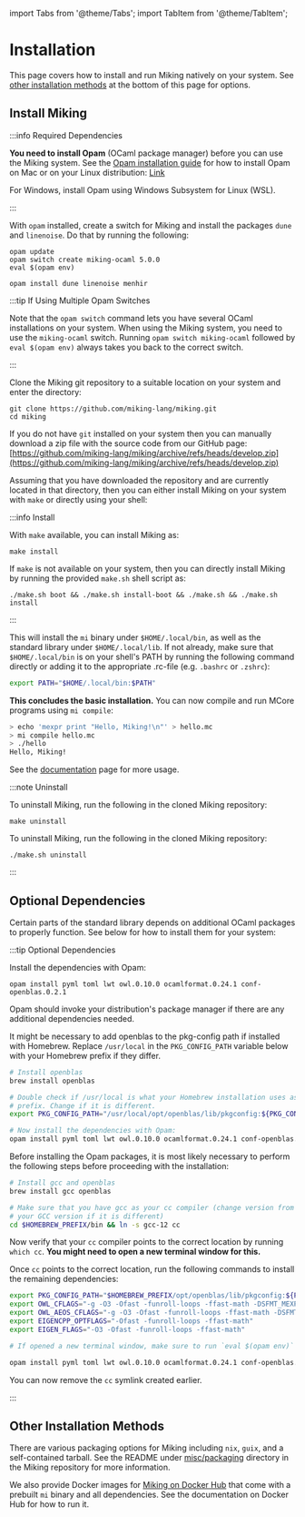 import Tabs from '@theme/Tabs';
import TabItem from '@theme/TabItem';

# Installation
This page covers how to install and run Miking natively on your system. See
[other installation methods](#other-installation-methods) at the bottom of this page for options.

## Install Miking
:::info Required Dependencies

**You need to install Opam** (OCaml package manager)
before you can use the Miking system. See the
[Opam installation guide](https://opam.ocaml.org/doc/Install.html) for
how to install Opam on Mac or on your Linux distribution:
[Link](https://opam.ocaml.org/doc/Install.html)

For Windows, install Opam using Windows Subsystem for Linux (WSL).

:::

With `opam` installed, create a switch for Miking and install the packages
`dune` and `linenoise`. Do that by running the following:

```
opam update
opam switch create miking-ocaml 5.0.0
eval $(opam env)

opam install dune linenoise menhir
```

:::tip If Using Multiple Opam Switches

Note that the `opam switch` command lets you have several OCaml installations on
your system. When using the Miking system, you need to use the `miking-ocaml`
switch. Running `opam switch miking-ocaml` followed by `eval $(opam env)`
always takes you back to the correct switch.

:::

Clone the Miking git repository to a suitable location on your system and enter
the directory:

```
git clone https://github.com/miking-lang/miking.git
cd miking
```

If you do not have `git` installed on your system then you can manually
download a zip file with the source code from our GitHub page:
[https://github.com/miking-lang/miking/archive/refs/heads/develop.zip](https://github.com/miking-lang/miking/archive/refs/heads/develop.zip)

Assuming that you have downloaded the repository and are currently located in
that directory, then you can either install Miking on your system with `make`
or directly using your shell:

:::info Install

<Tabs>
<TabItem value="mi-install-makefile" label="Makefile" default>

With `make` available, you can install Miking as:

```
make install
```
</TabItem>

<TabItem value="mi-install-shell" label="Shell">

If `make` is not available on your system, then you can directly install Miking
by running the provided `make.sh` shell script as:

```
./make.sh boot && ./make.sh install-boot && ./make.sh && ./make.sh install
```
</TabItem>
</Tabs>

:::

This will install the `mi` binary under `$HOME/.local/bin`, as well as the
standard library under `$HOME/.local/lib`. If not already, make sure that
`$HOME/.local/bin` is on your shell's PATH by running the following command
directly or adding it to the appropriate .rc-file (e.g. `.bashrc` or `.zshrc`):

```bash
export PATH="$HOME/.local/bin:$PATH"
```

**This concludes the basic installation.** You can now compile and run MCore
programs using `mi compile`:

```bash
> echo 'mexpr print "Hello, Miking!\n"' > hello.mc
> mi compile hello.mc
> ./hello
Hello, Miking!
```

See the [documentation](/docs) page for more usage.

:::note Uninstall

<Tabs>
<TabItem value="mi-install-makefile" label="Makefile" default>

To uninstall Miking, run the following in the cloned Miking repository:

```
make uninstall
```
</TabItem>

<TabItem value="mi-install-shell" label="Shell">

To uninstall Miking, run the following in the cloned Miking repository:

```
./make.sh uninstall
```
</TabItem>
</Tabs>

:::

## Optional Dependencies

Certain parts of the standard library depends on additional OCaml packages to
properly function. See below for how to install them for your system:

:::tip Optional Dependencies

<Tabs>
<TabItem value="optdep-linux" label="Linux" default>

Install the dependencies with Opam:

```
opam install pyml toml lwt owl.0.10.0 ocamlformat.0.24.1 conf-openblas.0.2.1
```

Opam should invoke your distribution's package manager if there are any
additional dependencies needed.

</TabItem>
<TabItem value="optdep-macos-x86" label="Mac (Intel x86)">

It might be necessary to add openblas to the pkg-config path if installed with
Homebrew. Replace `/usr/local` in the `PKG_CONFIG_PATH` variable below with
your Homebrew prefix if they differ.

```bash
# Install openblas
brew install openblas

# Double check if /usr/local is what your Homebrew installation uses as its
# prefix. Change if it is different.
export PKG_CONFIG_PATH="/usr/local/opt/openblas/lib/pkgconfig:${PKG_CONFIG_PATH}"

# Now install the dependencies with Opam:
opam install pyml toml lwt owl.0.10.0 ocamlformat.0.24.1 conf-openblas.0.2.1
```

</TabItem>
<TabItem value="optdep-macos-arm64" label="Mac (Apple Silicon)">

Before installing the Opam packages, it is most likely necessary to perform
the following steps before proceeding with the installation:

```bash
# Install gcc and openblas
brew install gcc openblas

# Make sure that you have gcc as your cc compiler (change version from 12 to
# your GCC version if it is different)
cd $HOMEBREW_PREFIX/bin && ln -s gcc-12 cc
```

Now verify that your `cc` compiler points to the correct location by running
`which cc`. **You might need to open a new terminal window for this.**

Once `cc` points to the correct location, run the following commands to install
the remaining dependencies:

```bash
export PKG_CONFIG_PATH="$HOMEBREW_PREFIX/opt/openblas/lib/pkgconfig:${PKG_CONFIG_PATH}"
export OWL_CFLAGS="-g -O3 -Ofast -funroll-loops -ffast-math -DSFMT_MEXP=19937 -fno-strict-aliasing -Wno-tautological-constant-out-of-range-compare"
export OWL_AEOS_CFLAGS="-g -O3 -Ofast -funroll-loops -ffast-math -DSFMT_MEXP=19937 -fno-strict-aliasing"
export EIGENCPP_OPTFLAGS="-Ofast -funroll-loops -ffast-math"
export EIGEN_FLAGS="-O3 -Ofast -funroll-loops -ffast-math"

# If opened a new terminal window, make sure to run `eval $(opam env)` first

opam install pyml toml lwt owl.0.10.0 ocamlformat.0.24.1 conf-openblas.0.2.1
```

You can now remove the `cc` symlink created earlier.

</TabItem>
</Tabs>

:::

## Other Installation Methods

There are various packaging options for Miking including `nix`, `guix`, and a
self-contained tarball. See the README under [misc/packaging](https://github.com/miking-lang/miking/tree/develop/misc/packaging)
directory in the Miking repository for more information.

We also provide Docker images for
[Miking on Docker Hub](https://hub.docker.com/r/mikinglang/miking) that come
with a prebuilt `mi` binary and all dependencies. See the documentation on
Docker Hub for how to run it.
